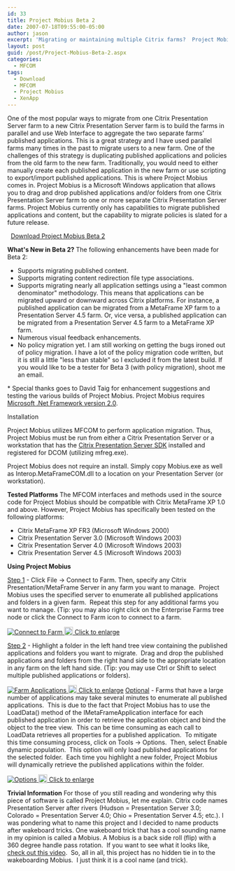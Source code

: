```yaml
---
id: 33
title: Project Mobius Beta 2
date: 2007-07-18T09:55:00-05:00
author: jason
excerpt: 'Migrating or maintaining multiple Citrix farms?  Project Mobius is a Microsoft Windows application that allows you to drag and drop published applications and/or folders from one Citrix Presentation Server farm to one or more separate Citrix Presentation Server farms.'
layout: post
guid: /post/Project-Mobius-Beta-2.aspx
categories:
  - MFCOM
tags:
  - Download
  - MFCOM
  - Project Mobius
  - XenApp
---
```

One of the most popular ways to migrate from one Citrix Presentation Server farm to a new Citrix Presentation Server farm is to build the farms in parallel and use Web Interface to aggregate the two separate farms’ published applications. This is a great strategy and I have used parallel farms many times in the past to migrate users to a new farm. One of the challenges of this strategy is duplicating published applications and policies from the old farm to the new farm. Traditionally, you would need to either manually create each published application in the new farm or use scripting to export/import published applications. This is where Project Mobius comes in. Project Mobius is a Microsoft Windows application that allows you to drag and drop published applications and/or folders from one Citrix Presentation Server farm to one or more separate Citrix Presentation Server farms. Project Mobius currently only has capabilities to migrate published applications and content, but the capability to migrate policies is slated for a future release.

 <img src="http://www.jasonconger.com/images/zip_small.gif" alt="" align="absBottom" /> <a href="http://www.jasonconger.com/downloads/Mobius/JasonConger.com_MobiusB2.zip">Download Project Mobius Beta 2</a>

<strong>What's New in Beta 2?</strong>
The following enhancements have been made for Beta 2:
<ul>
	<li>Supports migrating published content.</li>
	<li>Supports migrating content redirection file type associations.</li>
	<li>Supports migrating nearly all application settings using a "least common denominator" methodology. This means that applications can be migrated upward or downward across Citrix platforms. For instance, a published application can be migrated from a MetaFrame XP farm to a Presentation Server 4.5 farm. Or, vice versa, a published application can be migrated from a Presentation Server 4.5 farm to a MetaFrame XP farm.</li>
	<li>Numerous visual feedback enhancements.</li>
	<li>No policy migration yet. I am still working on getting the bugs ironed out of policy migration. I have a lot of the policy migration code written, but it is still a little "less than stable" so I excluded it from the latest build. If you would like to be a tester for Beta 3 (with policy migration), shoot me an email.</li>
</ul>
* Special thanks goes to David Taig for enhancement suggestions and testing the various builds of Project Mobius. <strong></strong>
Project Mobius requires <a href="http://www.microsoft.com/downloads/details.aspx?familyid=0856EACB-4362-4B0D-8EDD-AAB15C5E04F5&amp;displaylang=en" target="_blank">Microsoft .Net Framework version 2.0</a>.

Installation

Project Mobius utilizes MFCOM to perform application migration. Thus, Project Mobius must be run from either a Citrix Presentation Server or a workstation that has the <a href="http://support.citrix.com/article/CTX107029" target="_blank">Citrix Presentation Server SDK</a> installed and registered for DCOM (utilizing mfreg.exe).

Project Mobius does not require an install. Simply copy Mobius.exe as well as Interop.MetaFrameCOM.dll to a location on your Presentation Server (or workstation).

<strong>Tested Platforms</strong>
The MFCOM interfaces and methods used in the source code for Project Mobius should be compatible with Citrix MetaFrame XP 1.0 and above. However, Project Mobius has specifically been tested on the following platforms:
<ul>
	<li>Citrix MetaFrame XP FR3 (Microsoft Windows 2000)</li>
	<li>Citrix Presentation Server 3.0 (Microsoft Windows 2003)</li>
	<li>Citrix Presentation Server 4.0 (Microsoft Windows 2003)</li>
	<li>Citrix Presentation Server 4.5 (Microsoft Windows 2003)</li>
</ul>
<strong>Using Project Mobius</strong>

<span style="text-decoration: underline;">Step 1</span> - Click File -&gt; Connect to Farm. Then, specify any Citrix Presentation/MetaFrame Server in any farm you want to manage.  Project Mobius uses the specified server to enumerate all published applications and folders in a given farm.  Repeat this step for any additional farms you want to manage. (Tip: you may also right click on the Enterprise Farms tree node or click the Connect to Farm icon to connect to a farm.

<a class="enlarge" href="http://www.jasonconger.com/images/articleImages/Mobius/v1.0/Connect_large.jpg" target="_blank"><img src="http://www.jasonconger.com/images/articleImages/Mobius/v1.0/Connect_thumb.jpg" alt="Connect to Farm" />
<img src="http://www.jasonconger.com/images/magnify.gif" alt="Click to enlarge" width="20" height="20" align="absBottom" /> Click to enlarge</a>

<span style="text-decoration: underline;">
Step 2</span> - Highlight a folder in the left hand tree view containing the published applications and folders you want to migrate.  Drag and drop the published applications and folders from the right hand side to the appropriate location in any farm on the left hand side. (Tip: you may use Ctrl or Shift to select multiple published applications or folders).

<a class="enlarge" href="http://www.jasonconger.com/images/articleImages/Mobius/v1.0/FarmApps_large.jpg" target="_blank"><img src="http://www.jasonconger.com/images/articleImages/Mobius/v1.0/FarmApps_thumb.jpg" alt="Farm Applications" />
<img src="http://www.jasonconger.com/images/magnify.gif" alt="Click to enlarge" width="20" height="20" align="absBottom" /> Click to enlarge</a>
<span style="text-decoration: underline;">
Optional</span> - Farms that have a large number of applications may take several minutes to enumerate all published applications.  This is due to the fact that Project Mobius has to use the LoadData() method of the IMetaFrameApplication interface for each published application in order to retrieve the application object and bind the object to the tree view.  This can be time consuming as each call to LoadData retrieves all properties for a published application.  To mitigate this time consuming process, click on Tools -&gt; Options.  Then, select Enable dynamic population.  This option will only load published applications for the selected folder.  Each time you highlight a new folder, Project Mobius will dynamically retrieve the published applications within the folder.

<a class="enlarge" href="http://www.jasonconger.com/images/articleImages/Mobius/v1.0/Options_large.jpg" target="_blank"><img src="http://www.jasonconger.com/images/articleImages/Mobius/v1.0/Options_thumb.jpg" alt="Options" />
<img src="http://www.jasonconger.com/images/magnify.gif" alt="Click to enlarge" width="20" height="20" align="absBottom" /> Click to enlarge</a>

<strong>Trivial Information</strong>
For those of you still reading and wondering why this piece of software is called Project Mobius, let me explain. Citrix code names Presentation Server after rivers (Hudson = Presentation Server 3.0; Colorado = Presentation Server 4.0; Ohio = Presentation Server 4.5; etc.). I was pondering what to name this project and I decided to name products after wakeboard tricks. One wakeboard trick that has a cool sounding name in my opinion is called a Mobius. A Mobius is a back side roll (flip) with a 360 degree handle pass rotation.  If you want to see what it looks like, <a href="videos/Mobius.mov">check out this video</a>.  So, all in all, this project has no hidden tie in to the wakeboarding Mobius.  I just think it is a cool name (and trick).